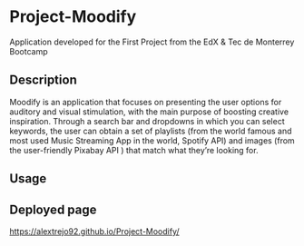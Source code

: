 # Project-Moodify
Application developed for the First Project from the EdX &amp; Tec de Monterrey Bootcamp

## Description
Moodify is an application that focuses on presenting the user options for auditory and visual stimulation, with the main purpose of boosting creative inspiration. 
Through a search bar and dropdowns in which you can select keywords, the user can obtain a set of playlists (from the world famous and most used Music Streaming App in the world, Spotify API) and images (from the user-friendly Pixabay API ) that match what they’re looking for. 

## Usage




## Deployed page 

https://alextrejo92.github.io/Project-Moodify/
